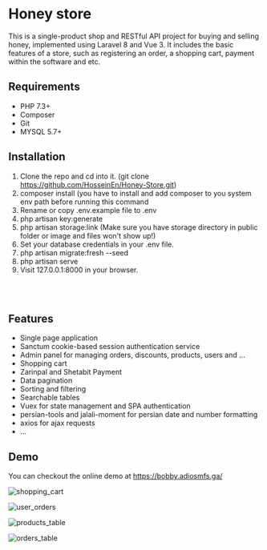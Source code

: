 # Honey store

This is a single-product shop and RESTful API project for buying and selling honey, implemented using Laravel 8 and Vue 3. It includes the basic features of a store, such as registering an order, a shopping cart, payment within the software and etc.

## Requirements

- PHP 7.3+
- Composer
- Git
- MYSQL 5.7+

## Installation

1. Clone the repo and cd into it. (git clone https://github.com/HosseinEn/Honey-Store.git)
4. composer install (you have to install and add composer to you system env path before running this command
5. Rename or copy .env.example file to .env
6. php artisan key:generate
7.  php artisan storage:link (Make sure you have storage directory in public folder or image and files won't show up!)
8. Set your database credentials in your .env file.
9. php artisan migrate:fresh --seed
10. php artisan serve
11. Visit 127.0.0.1:8000 in your browser.

<br/>
<br/>


## Features

- Single page application
- Sanctum cookie-based session authentication service
- Admin panel for managing orders, discounts, products, users and ... 
- Shopping cart
- Zarinpal and Shetabit Payment
- Data pagination
- Sorting and filtering 
- Searchable tables
- Vuex for state management and SPA authentication
- persian-tools and jalali-moment for persian date and number formatting
- axios for ajax requests
- ...


## Demo
You can checkout the online demo at https://bobby.adiosmfs.ga/

![shopping_cart](https://user-images.githubusercontent.com/83599557/234820873-4dcb5800-4e9c-4ed3-9dd8-d045ee5a6e7f.png)

![user_orders](https://user-images.githubusercontent.com/83599557/234820959-e238d89b-23e7-44c4-bf1d-b5d24068470c.png)

![products_table](https://user-images.githubusercontent.com/83599557/234820995-9437c0ba-04d9-4127-af51-3db71b2fd674.png)

![orders_table](https://user-images.githubusercontent.com/83599557/234821030-be464121-0418-418c-8313-6b1a5d2d5781.png)


